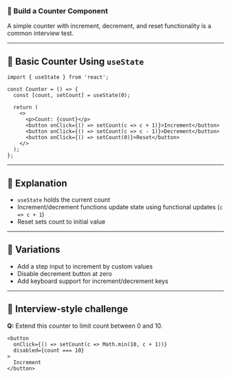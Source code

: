 ### 📘 Build a Counter Component

A simple counter with increment, decrement, and reset functionality is a common interview test.

------

## 🔹 Basic Counter Using `useState`

```tsx
import { useState } from 'react';

const Counter = () => {
  const [count, setCount] = useState(0);

  return (
    <>
      <p>Count: {count}</p>
      <button onClick={() => setCount(c => c + 1)}>Increment</button>
      <button onClick={() => setCount(c => c - 1)}>Decrement</button>
      <button onClick={() => setCount(0)}>Reset</button>
    </>
  );
};
```

------

## 🔹 Explanation

- `useState` holds the current count
- Increment/decrement functions update state using functional updates (`c => c + 1`)
- Reset sets count to initial value

------

## 🔹 Variations

- Add a step input to increment by custom values
- Disable decrement button at zero
- Add keyboard support for increment/decrement keys

------

## 🧪 Interview-style challenge

**Q:** Extend this counter to limit count between 0 and 10.

```tsx
<button
  onClick={() => setCount(c => Math.min(10, c + 1))}
  disabled={count === 10}
>
  Increment
</button>
```

